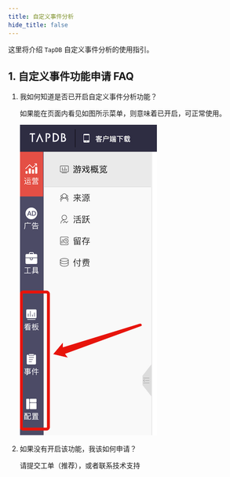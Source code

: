 ```yaml
---
title: 自定义事件分析
hide_title: false
---
```


这里将介绍 `TapDB` 自定义事件分析的使用指引。

## 1. 自定义事件功能申请 FAQ

1. 我如何知道是否已开启自定义事件分析功能？

   如果能在页面内看见如图所示菜单，则意味着已开启，可正常使用。

   ![菜单](/img/customEvent/event_menu2.png)

2. 如果没有开启该功能，我该如何申请？

   请提交工单（推荐），或者联系技术支持
